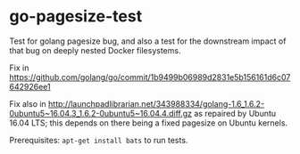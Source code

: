 # go-pagesize-test

Test for golang pagesize bug, and also a test for the downstream impact of
that bug on deeply nested Docker filesystems.

Fix in https://github.com/golang/go/commit/1b9499b06989d2831e5b156161d6c07642926ee1

Fix also in http://launchpadlibrarian.net/343988334/golang-1.6_1.6.2-0ubuntu5~16.04.3_1.6.2-0ubuntu5~16.04.4.diff.gz as repaired by Ubuntu 16.04 LTS; this depends on there being a fixed pagesize on Ubuntu kernels.

Prerequisites: `apt-get install bats` to run tests.
